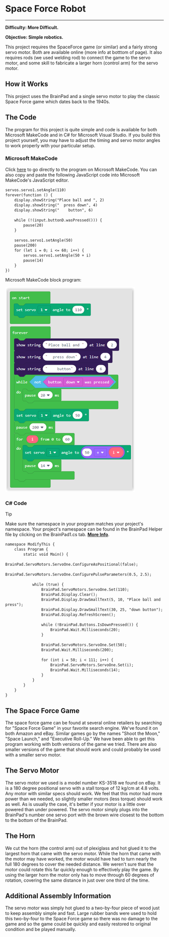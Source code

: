 # Space Force Robot
---
**Difficulty: More Difficult.**

**Objective: Simple robotics.**

This project requires the SpaceForce game (or similar) and a fairly strong servo motor. Both are available online (more info at botttom of page). It also requires rods (we used welding rod) to connect the game to the servo motor, and some skill to fabricate a larger horn (control arm) for the servo motor.

## How it Works
This project uses the BrainPad and a single servo motor to play the classic Space Force game which dates back to the 1940s.

## The Code
The program for this project is quite simple and code is available for both Microsoft MakeCode and in C# for Microsoft Visual Studio. If you build this project yourself, you may have to adjust the timing and servo motor angles to work properly with your particular setup.

### Microsoft MakeCode
Click [here](https://makecode.com/_3PMH7CidXa6A) to go directly to the program on Microsoft MakeCode. You can also copy and paste the following JavaScript code into Microsoft MakeCode's JavaScript editor.

```
servos.servo1.setAngle(110)
forever(function () {
    display.showString("Place ball and ", 2)
    display.showString("  press down", 4)
    display.showString("    button", 6)

    while (!(input.buttonD.wasPressed())) {
        pause(20)
    }

    servos.servo1.setAngle(50)
    pause(200)
    for (let i = 0; i <= 60; i++) {
        servos.servo1.setAngle(50 + i)
        pause(14)
    }
})
```

Microsoft MakeCode block program:

![SpaceForce block program](images/spaceforce-blocks.png)

### C# Code
> [!Tip]
> Make sure the namespace in your program matches your project's namespace.  Your project's namespace can be found in the BrainPad Helper file by clicking on the BrainPad1.cs tab.  [**More Info**](../csharp/intro.md#a-few-words-about-namespaces).

```
namespace ModifyThis {
    class Program {
        static void Main() {
            BrainPad.ServoMotors.ServoOne.ConfigureAsPositional(false);
            BrainPad.ServoMotors.ServoOne.ConfigurePulseParameters(0.5, 2.5);

            while (true) {
                BrainPad.ServoMotors.ServoOne.Set(110);
                BrainPad.Display.Clear();
                BrainPad.Display.DrawSmallText(5, 10, "Place ball and press");
                BrainPad.Display.DrawSmallText(30, 25, "down button");
                BrainPad.Display.RefreshScreen();

                while (!BrainPad.Buttons.IsDownPressed()) {
                    BrainPad.Wait.Milliseconds(20);
                }

                BrainPad.ServoMotors.ServoOne.Set(50);
                BrainPad.Wait.Milliseconds(200);
                
                for (int i = 50; i < 111; i++) {
                    BrainPad.ServoMotors.ServoOne.Set(i);
                    BrainPad.Wait.Milliseconds(14);
                }
            }
        }
    }
}
```

## The Space Force Game

The space force game can be found at several online retailers by searching for "Space Force Game" in your favorite search engine. We've found it on both Amazon and eBay. Similar games go by the names "Shoot the Moon," "Space Launch," and "Executive Roll-Up." We have been able to get this program working with both versions of the game we tried. There are also smaller versions of the game that should work and could probably be used with a smaller servo motor.

## The Servo Motor

The servo motor we used is a model number KS-3518 we found on eBay. It is a 180 degree positional servo with a stall torque of 12 kg/cm at 4.8 volts. Any motor with similar specs should work. We feel that this motor had more power than we needed, so slightly smaller motors (less torque) should work as well. As is usually the case, it's better if your motor is a little over powered than under powered. The servo motor simply plugs into the BrainPad's number one servo port with the brown wire closest to the bottom to the bottom of the BrainPad.

## The Horn

We cut the horn (the control arm) out of plexiglass and hot glued it to the largest horn that came with the servo motor. While the horn that came with the motor may have worked, the motor would have had to turn nearly the full 180 degrees to cover the needed distance. We weren't sure that the motor could rotate this far quickly enough to effectively play the game. By using the larger horn the motor only has to move through 60 degrees of rotation, covering the same distance in just over one third of the time.

## Additional Assembly Information

The servo motor was simply hot glued to a two-by-four piece of wood just to keep assembly simple and fast. Large rubber bands were used to hold this two-by-four to the Space Force game so there was no damage to the game and so the game could be quickly and easily restored to original condition and be played manually. 